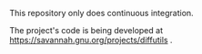This repository only does continuous integration.

The project's code is being developed at https://savannah.gnu.org/projects/diffutils .
